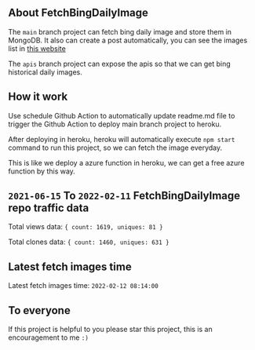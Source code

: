 ## About FetchBingDailyImage

The `main` branch project can fetch bing daily image and store them in MongoDB.
It also can create a post automatically, you can see the images list in [this website](https://oursalbum.netlify.app)

The `apis` branch project can expose the apis so that we can get bing historical daily images.

## How it work

Use schedule Github Action to automatically update readme.md file to trigger the Github Action to deploy main branch project to heroku.

After deploying in heroku, heroku will automatically execute `npm start` command to run this project, so we can fetch the image everyday.

This is like we deploy a azure function in heroku, we can get a free azure function by this way.

## `2021-06-15` To `2022-02-11` FetchBingDailyImage repo traffic data

Total views data: `{ count: 1619, uniques: 81 }`

Total clones data: `{ count: 1460, uniques: 631 }`

## Latest fetch images time

Latest fetch images time: `2022-02-12 08:14:00`

## To everyone

If this project is helpful to you please star this project, this is an encouragement to me `:)`



